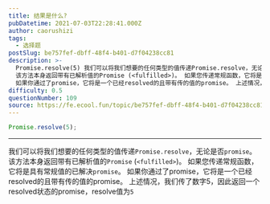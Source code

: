 ```yaml
---
title: 结果是什么?
pubDatetime: 2021-07-03T22:28:41.000Z
author: caorushizi
tags:
  - 选择题
postSlug: be757fef-dbff-48f4-b401-d7f04238cc81
description: >-
  Promise.resolve(5) 我们可以将我们想要的任何类型的值传递Promise.resolve，无论是否promise。
  该方法本身返回带有已解析值的Promise (<fulfilled>)。 如果您传递常规函数，它将是具有常规值的已解决promise。
  如果你通过了promise，它将是一个已经resolved的且带有传的值的promise。 上述情况，我们传了数字5，因此返回一个r
difficulty: 0.5
questionNumber: 109
source: https://fe.ecool.fun/topic/be757fef-dbff-48f4-b401-d7f04238cc81
---
```


```javascript
Promise.resolve(5);
```

---

我们可以将我们想要的任何类型的值传递`Promise.resolve`，无论是否`promise`。 该方法本身返回带有已解析值的`Promise` (`<fulfilled>`)。 如果您传递常规函数，它将是具有常规值的已解决`promise`。 如果你通过了promise，它将是一个已经resolved的且带有传的值的promise。
上述情况，我们传了数字5，因此返回一个resolved状态的promise，resolve值为`5`
